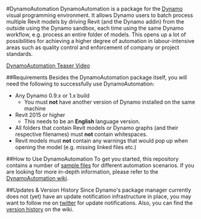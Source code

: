 #DynamoAutomation
DynamoAutomation is a package for the [Dynamo](https://github.com/DynamoDS/Dynamo) visual programming environment. It allows Dynamo users to batch process multiple Revit models by driving Revit (and the Dynamo addin) from the outside using the Dynamo sandbox, each time using the same Dynamo workflow, e.g. process an entire folder of models. This opens up a lot of possibilities for achieving a higher degree of automation in labour-intensive areas such as quality control and enforcement of company or project standards.

[DynamoAutomation Teaser Video](http://www.youtube.com/watch?v=vu4i-gEzzUo&autoplay=1)

##Requirements
Besides the DynamoAutomation package itself, you will need the following to successfully use DynamoAutomation:
- Any Dynamo 0.9.x or 1.x build
  - You must **not** have another version of Dynamo installed on the same machine
- Revit 2015 or higher
  - This needs to be an **English** language version.
- All folders that contain Revit models or Dynamo graphs (and their respective filenames) must **not** contain whitespaces.
- Revit models must **not** contain any warnings that would pop up when opening the model (e.g. missing linked files etc.)

##How to Use DynamoAutomation
To get you started, this repository contains a number of [sample files](https://github.com/andydandy74/DynamoAutomation/tree/master/samples) for different automation scenarios. If you are looking for more in-depth information, please refer to the [DynamoAutomation wiki](https://github.com/andydandy74/DynamoAutomation/wiki).
 
##Updates & Version History
Since Dynamo's package manager currently does not (yet) have an update notification infrastructure in place, you may want to follow me on [twitter](https://twitter.com/a_dieckmann) for update notifications. Also, you can find the [version history](https://github.com/andydandy74/DynamoAutomation/wiki/Version-History) on the wiki.
